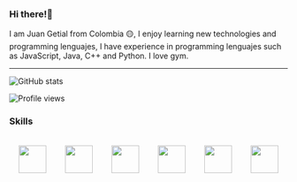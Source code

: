 ### Hi there!👋



I am Juan Getial from Colombia 🟡, I enjoy learning new technologies and programming lenguajes, I have experience in programming lenguajes such as JavaScript, Java, C++ and Python. I love gym. 

<hr color="white">

![GitHub stats](https://github-readme-stats.vercel.app/api?username=GetialJuan&show_icons=true&theme=nord)  


![Profile views](https://gpvc.arturio.dev/GetialJuan)  



### Skills 
<div align="center" style="display: inline_block"><br>
  <img align="center" HSPACE="15" height="50" width="50"  src="https://cdn.jsdelivr.net/gh/devicons/devicon/icons/html5/html5-plain-wordmark.svg" />
  <img align="center" HSPACE="15" height="50" width="50" src="https://cdn.jsdelivr.net/gh/devicons/devicon/icons/css3/css3-plain-wordmark.svg" />
  <img align="center" HSPACE="15" height="50" width="50" src="https://cdn.jsdelivr.net/gh/devicons/devicon/icons/javascript/javascript-plain.svg" />
  <img align="center" HSPACE="15" height="50" width="50" src="https://cdn.jsdelivr.net/gh/devicons/devicon/icons/python/python-original.svg" />
  <img align="center" HSPACE="15" height="50" width="50" src="https://cdn.jsdelivr.net/gh/devicons/devicon/icons/cplusplus/cplusplus-original.svg" />
  <img align="center" HSPACE="15" height="50" width="50" src="https://cdn.jsdelivr.net/gh/devicons/devicon/icons/java/java-original.svg" />
</div>
